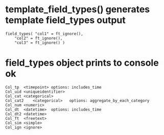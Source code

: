 # template_field_types() generates template field_types output

    field_types( "col1" = ft_ignore(),
    	"col2" = ft_ignore(),
    	"col3" = ft_ignore() )

# field_types object prints to console ok

    Col_tp	<timepoint>	options: includes_time
    Col_uid	<uniqueidentifier>
    Col_cat	<categorical>
    Col_cat2	<categorical>	options: aggregate_by_each_category
    Col_num	<numeric>
    Col_dt	<datetime>	options: includes_time
    Col_dt2	<datetime>
    Col_ft	<freetext>
    Col_sim	<simple>
    Col_ign	<ignore>

